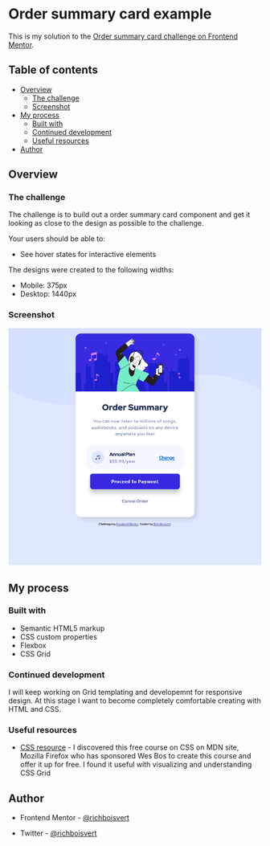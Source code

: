 # Order summary card example

This is my solution to the [Order summary card challenge on Frontend Mentor](https://www.frontendmentor.io/challenges/order-summary-component-QlPmajDUj).

## Table of contents

- [Overview](#overview)
  - [The challenge](#the-challenge)
  - [Screenshot](#screenshot)
- [My process](#my-process)
  - [Built with](#built-with)
  - [Continued development](#continued-development)
  - [Useful resources](#useful-resources)
- [Author](#author)

## Overview

### The challenge

The challenge is to build out a order summary card component and get it looking as close to the design as possible to the challenge.

Your users should be able to:

- See hover states for interactive elements

The designs were created to the following widths:

- Mobile: 375px
- Desktop: 1440px

### Screenshot

![](screenshot.png)

## My process

### Built with

- Semantic HTML5 markup
- CSS custom properties
- Flexbox
- CSS Grid

### Continued development

I will keep working on Grid templating and developemnt for responsive design. At this stage I want to become completely comfortable creating with HTML and CSS.

### Useful resources

- [CSS resource](https://cssgrid.io/) - I discovered this free course on CSS on MDN site, Mozilla Firefox who has sponsored Wes Bos to create this course and offer it up for free. I found it useful with visualizing and understanding CSS Grid

## Author

- Frontend Mentor - [@richboisvert](https://www.frontendmentor.io/profile/richboisvert59)

- Twitter - [@richboisvert](https://t.co/2d3EY1xNyT?amp=1)

